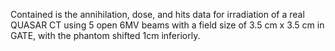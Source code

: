 Contained is the annihilation, dose, and hits data for irradiation of a real QUASAR CT using 5 open 6MV beams with a field size of 3.5 cm x 3.5 cm in GATE, with the phantom shifted 1cm inferiorly.
